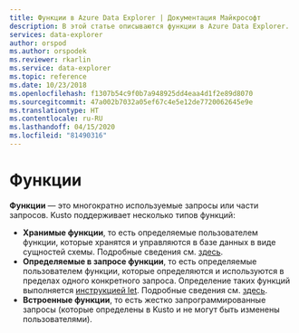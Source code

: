```yaml
---
title: Функции в Azure Data Explorer | Документация Майкрософт
description: В этой статье описываются функции в Azure Data Explorer.
services: data-explorer
author: orspod
ms.author: orspodek
ms.reviewer: rkarlin
ms.service: data-explorer
ms.topic: reference
ms.date: 10/23/2018
ms.openlocfilehash: f1307b54c9f0b7a948925dd4eaa4d1f2e89d8070
ms.sourcegitcommit: 47a002b7032a05ef67c4e5e12de7720062645e9e
ms.translationtype: HT
ms.contentlocale: ru-RU
ms.lasthandoff: 04/15/2020
ms.locfileid: "81490316"
---
```

# <a name="functions"></a>Функции

**Функции** — это многократно используемые запросы или части запросов. Kusto поддерживает несколько типов функций:

* **Хранимые функции**, то есть определяемые пользователем функции, которые хранятся и управляются в базе данных в виде сущностей схемы.
  Подробные сведения см. [здесь](../schema-entities/stored-functions.md).
* **Определяемые в запросе функции**, то есть определяемые пользователем функции, которые определяются и используются в пределах одного конкретного запроса. Определение таких функций выполняется [инструкцией let](../letstatement.md).
  Подробные сведения см. [здесь](./user-defined-functions.md).
* **Встроенные функции**, то есть жестко запрограммированные запросы (которые определены в Kusto и не могут быть изменены пользователями).